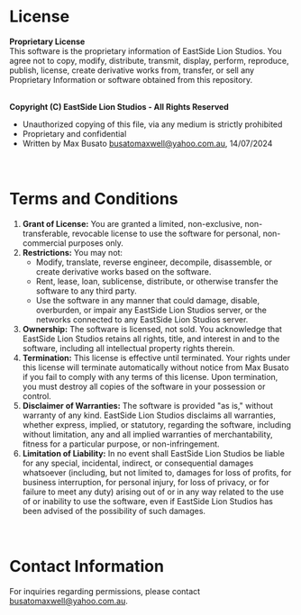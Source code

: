# License
**Proprietary License**</br>
This software is the proprietary information of EastSide Lion Studios. You agree not to copy, modify, distribute, transmit, display, perform, reproduce, publish, license, 
create derivative works from, transfer, or sell any Proprietary Information or software obtained from this repository.</br></br>

**Copyright (C) EastSide Lion Studios - All Rights Reserved**
 * Unauthorized copying of this file, via any medium is strictly prohibited
 * Proprietary and confidential
 * Written by Max Busato <busatomaxwell@yahoo.com.au>, 14/07/2024</br></br></br>


# Terms and Conditions
1. **Grant of License:** You are granted a limited, non-exclusive, non-transferable, revocable license to use the software for personal, non-commercial purposes only.
2. **Restrictions:** You may not:
   - Modify, translate, reverse engineer, decompile, disassemble, or create derivative works based on the software.
   - Rent, lease, loan, sublicense, distribute, or otherwise transfer the software to any third party.
   - Use the software in any manner that could damage, disable, overburden, or impair any EastSide Lion Studios server, or the networks connected to any EastSide Lion Studios server.
3. **Ownership:** The software is licensed, not sold. You acknowledge that EastSide Lion Studios retains all rights, title, and interest in and to the software, including all intellectual property rights therein.
4. **Termination:** This license is effective until terminated. Your rights under this license will terminate automatically without notice from Max Busato if you fail to comply with any terms of this license. 
                     Upon termination, you must destroy all copies of the software in your possession or control.
5. **Disclaimer of Warranties:** The software is provided "as is," without warranty of any kind. EastSide Lion Studios disclaims all warranties, whether express, implied, or statutory, regarding the software, including 
                                 without limitation, any and all implied warranties of merchantability, fitness for a particular purpose, or non-infringement.
6. **Limitation of Liability:** In no event shall EastSide Lion Studios be liable for any special, incidental, indirect, or consequential damages whatsoever (including, but not limited to, damages for loss of profits, 
                                 for business interruption, for personal injury, for loss of privacy, or for failure to meet any duty) arising out of or in any way related to the use of or inability to use the 
                                 software, even if EastSide Lion Studios has been advised of the possibility of such damages.</br></br></br>


# Contact Information
For inquiries regarding permissions, please contact busatomaxwell@yahoo.com.au.
